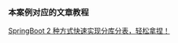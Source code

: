 ### 本案例对应的文章教程

[SpringBoot 2 种方式快速实现分库分表，轻松拿捏！](http://mp.weixin.qq.com/s?__biz=MzAxNTM4NzAyNg==&amp;mid=2247504158&amp;idx=1&amp;sn=37bdbb8de72068a95602a16f5451cd98&amp;chksm=9b8641e3acf1c8f5508bbc52dba2e304ca465440800caac465a6e7509579ff2c3b088ab17b9d&token=755618913&lang=zh_CN#rd)

